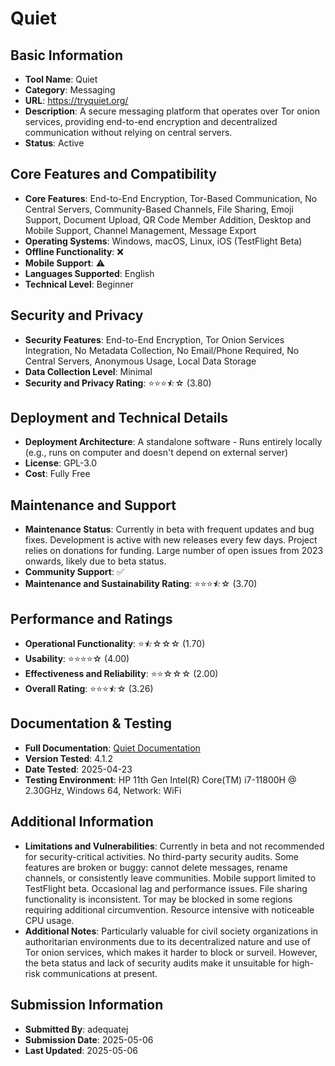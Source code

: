 # Quiet

## Basic Information
- **Tool Name**: Quiet
- **Category**: Messaging
- **URL**: https://tryquiet.org/
- **Description**: A secure messaging platform that operates over Tor onion services, providing end-to-end encryption and decentralized communication without relying on central servers.
- **Status**: Active

## Core Features and Compatibility
- **Core Features**: End-to-End Encryption, Tor-Based Communication, No Central Servers, Community-Based Channels, File Sharing, Emoji Support, Document Upload, QR Code Member Addition, Desktop and Mobile Support, Channel Management, Message Export
- **Operating Systems**: Windows, macOS, Linux, iOS (TestFlight Beta)
- **Offline Functionality**: ❌
- **Mobile Support**: ⚠️
- **Languages Supported**: English
- **Technical Level**: Beginner

## Security and Privacy
- **Security Features**: End-to-End Encryption, Tor Onion Services Integration, No Metadata Collection, No Email/Phone Required, No Central Servers, Anonymous Usage, Local Data Storage
- **Data Collection Level**: Minimal
- **Security and Privacy Rating**: ⭐⭐⭐⯪☆ (3.80)

## Deployment and Technical Details
- **Deployment Architecture**: A standalone software - Runs entirely locally (e.g., runs on computer and doesn't depend on external server)
- **License**: GPL-3.0
- **Cost**: Fully Free

## Maintenance and Support
- **Maintenance Status**: Currently in beta with frequent updates and bug fixes. Development is active with new releases every few days. Project relies on donations for funding. Large number of open issues from 2023 onwards, likely due to beta status.
- **Community Support**: ✅
- **Maintenance and Sustainability Rating**: ⭐⭐⭐⯪☆ (3.70)

## Performance and Ratings
- **Operational Functionality**: ⭐⯪☆☆☆ (1.70)
- **Usability**: ⭐⭐⭐⭐☆ (4.00)
- **Effectiveness and Reliability**: ⭐⭐☆☆☆ (2.00)
- **Overall Rating**: ⭐⭐⭐⯪☆ (3.26)

## Documentation & Testing
- **Full Documentation**: [Quiet Documentation](https://github.com/user-attachments/files/20054334/quiet.pdf)
- **Version Tested**: 4.1.2
- **Date Tested**: 2025-04-23
- **Testing Environment**: HP 11th Gen Intel(R) Core(TM) i7-11800H @ 2.30GHz, Windows 64, Network: WiFi

## Additional Information
- **Limitations and Vulnerabilities**: Currently in beta and not recommended for security-critical activities. No third-party security audits. Some features are broken or buggy: cannot delete messages, rename channels, or consistently leave communities. Mobile support limited to TestFlight beta. Occasional lag and performance issues. File sharing functionality is inconsistent. Tor may be blocked in some regions requiring additional circumvention. Resource intensive with noticeable CPU usage.
- **Additional Notes**: Particularly valuable for civil society organizations in authoritarian environments due to its decentralized nature and use of Tor onion services, which makes it harder to block or surveil. However, the beta status and lack of security audits make it unsuitable for high-risk communications at present.

## Submission Information
- **Submitted By**: adequatej
- **Submission Date**: 2025-05-06
- **Last Updated**: 2025-05-06
